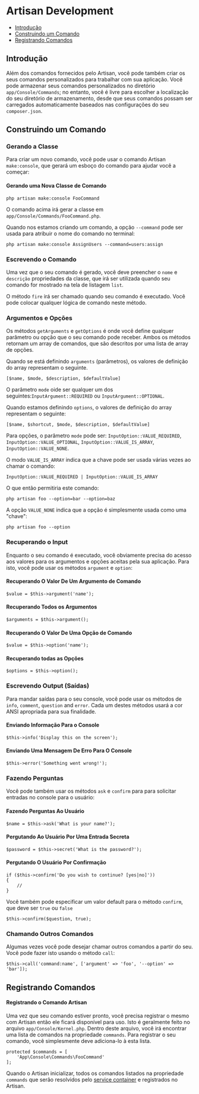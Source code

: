 # Artisan Development

- [Introdução](#introduction)
- [Construindo um Comando](#building-a-command)
- [Registrando Comandos](#registering-commands)

<a name="introduction"></a>
## Introdução

Além dos comandos fornecidos pelo Artisan, você pode também criar os seus comandos personalizados para trabalhar com sua aplicação. Você pode armazenar seus comandos personalizados no diretório `app/Console/Commands`; no entanto, você é livre para escolher a localização do seu diretório de armazenamento, desde que seus comandos possam ser carregados automaticamente baseados nas configurações do seu `composer.json`.

<a name="building-a-command"></a>
## Construindo um Comando

### Gerando a Classe

Para criar um novo comando, você pode usar o comando Artisan `make:console`, que gerará um esboço do comando para ajudar você a começar:

#### Gerando uma Nova Classe de Comando

	php artisan make:console FooCommand

O comando acima irá gerar a classe em `app/Console/Commands/FooCommand.php`.

Quando nos estamos criando um comando, a opção `--command` pode ser usada para atribuir o nome do comando no terminal:

	php artisan make:console AssignUsers --command=users:assign

### Escrevendo o Comando

Uma vez que o seu comando é gerado, você deve preencher o `nome` e `descrição` propriedades da classe, que irá ser utilizada quando seu comando for mostrado na tela de listagem `list`.

O método `fire` irá ser chamado quando seu comando é executado. Você pode colocar qualquer lógica de comando neste método. 

### Argumentos e Opções

Os métodos `getArguments` e `getOptions` é onde você define qualquer parâmetro ou opção que o seu comando pode receber.
Ambos os métodos retornam um array de comandos, que são descritos por uma lista de array de opções.

Quando se está definindo `arguments` (parâmetros), os valores de definição do array representam o seguinte.  

	[$name, $mode, $description, $defaultValue]

O parâmetro `mode` oide ser qualquer um dos seguintes:`InputArgument::REQUIRED` ou `InputArgument::OPTIONAL`.

Quando estamos definindo `options`, o valores de definição do array representam o seguinte: 

	[$name, $shortcut, $mode, $description, $defaultValue]

Para opções, o parâmetro `mode` pode ser: `InputOption::VALUE_REQUIRED`, `InputOption::VALUE_OPTIONAL`, `InputOption::VALUE_IS_ARRAY`, `InputOption::VALUE_NONE`.

O modo `VALUE_IS_ARRAY` indica que a chave pode ser usada várias vezes ao chamar o comando:

	InputOption::VALUE_REQUIRED | InputOption::VALUE_IS_ARRAY

O que então permitiria este comando:

	php artisan foo --option=bar --option=baz

A opção `VALUE_NONE` indica que a opção é simplesmente usada como uma "chave": 

	php artisan foo --option

### Recuperando o Input

Enquanto o seu comando é executado, você obviamente precisa do acesso aos valores para os argumentos e opções aceitas pela sua aplicação. Para isto, você pode usar os métodos `argument` e `option`:

#### Recuperando O Valor De Um Argumento de Comando 

	$value = $this->argument('name');

#### Recuperando Todos os Argumentos

	$arguments = $this->argument();

#### Recuperando O Valor De Uma Opção de Comando 

	$value = $this->option('name');

#### Recuperando todas as Opções 

	$options = $this->option();

### Escrevendo Output (Saídas) 

Para mandar saídas para o seu console, você pode usar os métodos de `info`, `comment`, `question` and `error`. Cada um destes métodos usará a cor ANSI apropriada para sua finalidade.

#### Enviando Informação Para o Console

	$this->info('Display this on the screen');

#### Enviando Uma Mensagem De Erro Para O Console

	$this->error('Something went wrong!');

### Fazendo Perguntas

Você pode também usar os métodos `ask` e `confirm` para para solicitar entradas no console para o usuário:

#### Fazendo Perguntas Ao Usuário

	$name = $this->ask('What is your name?');

#### Pergutando Ao Usuário Por Uma Entrada Secreta

	$password = $this->secret('What is the password?');

#### Pergutando O Usuário Por Confirmação

	if ($this->confirm('Do you wish to continue? [yes|no]'))
	{
		//
	}

Você também pode especificar um valor default para o método `confirm`, que deve ser `true` ou `false`

	$this->confirm($question, true);

### Chamando Outros Comandos

Algumas vezes você pode desejar chamar outros comandos a partir do seu. Você pode fazer isto usando o método `call`:

	$this->call('command:name', ['argument' => 'foo', '--option' => 'bar']);

<a name="registering-commands"></a>
## Registrando Comandos

#### Registrando o Comando Artisan

Uma vez que seu comando estiver pronto, você precisa registrar o mesmo com Artisan então ele ficará disponível para uso. Isto é geralmente feito no arquivo `app/Console/Kernel.php`. Dentro deste arquivo, você irá encontrar uma lista de comandos na propriedade `commands`. Para registrar o seu comando, você simplesmente deve adiciona-lo à esta lista. 

	protected $commands = [
		'App\Console\Commands\FooCommand'
	];

Quando o Artisan inicializar, todos os comandos listados na propriedade `commands` que serão resolvidos pelo [service container](/docs/{{version}}/container) e registrados no Artisan. 

